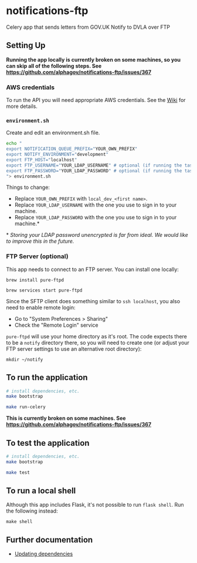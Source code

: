 # notifications-ftp

Celery app that sends letters from GOV.UK Notify to DVLA over FTP

## Setting Up

**Running the app locally is currently broken on some machines, so you can skip all of the following steps. See https://github.com/alphagov/notifications-ftp/issues/367**

### AWS credentials

To run the API you will need appropriate AWS credentials. See the [Wiki](https://github.com/alphagov/notifications-manuals/wiki/aws-accounts#how-to-set-up-local-development) for more details.

### `environment.sh`

Create and edit an environment.sh file.

```sh
echo "
export NOTIFICATION_QUEUE_PREFIX="YOUR_OWN_PREFIX"
export NOTIFY_ENVIRONMENT="development"
export FTP_HOST="localhost"
export FTP_USERNAME="YOUR_LDAP_USERNAME" # optional (if running the task)
export FTP_PASSWORD="YOUR_LDAP_PASSWORD" # optional (if running the task)
"> environment.sh
```

Things to change:

- Replace `YOUR_OWN_PREFIX` with `local_dev_<first name>`.
- Replace `YOUR_LDAP_USERNAME` with the one you use to sign in to your machine.
- Replace `YOUR_LDAP_PASSWORD` with the one you use to sign in to your machine.\*

\* _Storing your LDAP password unencrypted is far from ideal. We would like to improve this in the future._

### FTP Server (optional)

This app needs to connect to an FTP server. You can install one locally:

```
brew install pure-ftpd

brew services start pure-ftpd
```

Since the SFTP client does something similar to `ssh localhost`, you also need to enable remote login:

- Go to "System Preferences > Sharing"
- Check the "Remote Login" service

`pure-ftpd` will use your home directory as it's root. The code expects there to be a `notify` directory there, so you will need to create one (or adjust your FTP server settings to use an alternative root directory):

```
mkdir ~/notify
```

##  To run the application

```sh
# install dependencies, etc.
make bootstrap

make run-celery
```

**This is currently broken on some machines. See https://github.com/alphagov/notifications-ftp/issues/367**

##  To test the application

```sh
# install dependencies, etc.
make bootstrap

make test
```

## To run a local shell

Although this app includes Flask, it's not possible to run `flask shell`. Run the following instead:

```
make shell
```

## Further documentation

- [Updating dependencies](https://github.com/alphagov/notifications-manuals/wiki/Dependencies)
